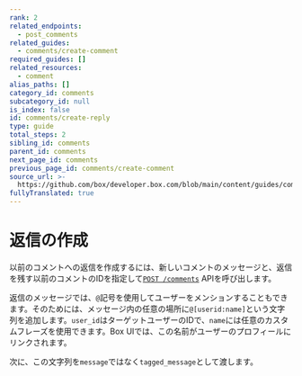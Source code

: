 ```yaml
---
rank: 2
related_endpoints:
  - post_comments
related_guides:
  - comments/create-comment
required_guides: []
related_resources:
  - comment
alias_paths: []
category_id: comments
subcategory_id: null
is_index: false
id: comments/create-reply
type: guide
total_steps: 2
sibling_id: comments
parent_id: comments
next_page_id: comments
previous_page_id: comments/create-comment
source_url: >-
  https://github.com/box/developer.box.com/blob/main/content/guides/comments/create-reply.md
fullyTranslated: true
---
```

# 返信の作成

以前のコメントへの返信を作成するには、新しいコメントのメッセージと、返信を残す以前のコメントのIDを指定して[`POST
/comments`][post_comments] APIを呼び出します。

<Samples id="post_comments" variant="as_reply">

</Samples>

返信のメッセージでは、`@`記号を使用してユーザーをメンションすることもできます。そのためには、メッセージ内の任意の場所に`@[userid:name]`という文字列を追加します。`user_id`はターゲットユーザーのIDで、`name`には任意のカスタムフレーズを使用できます。Box UIでは、この名前がユーザーのプロフィールにリンクされます。

次に、この文字列を`message`ではなく`tagged_message`として渡します。

<Samples id="post_comments" variant="as_reply_tag_user">

</Samples>

[post_comments]: e://post_comments
